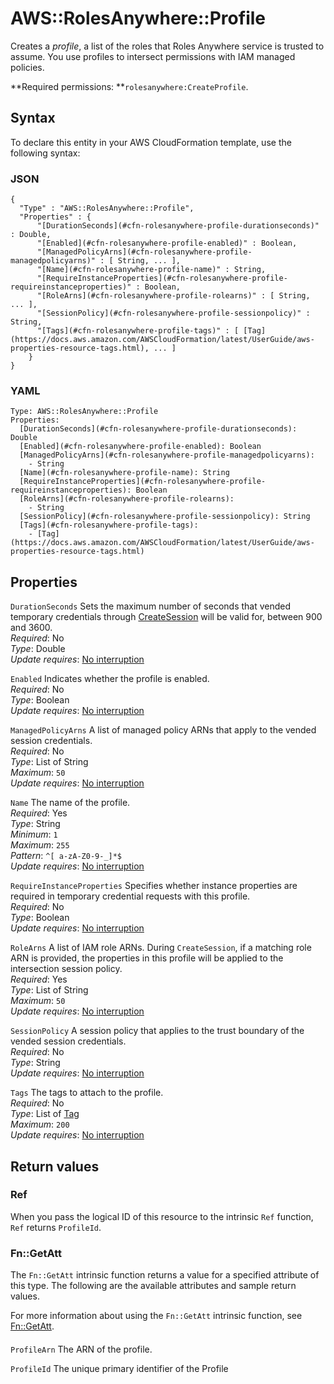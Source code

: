 # AWS::RolesAnywhere::Profile<a name="aws-resource-rolesanywhere-profile"></a>

Creates a _profile_, a list of the roles that Roles Anywhere service is trusted to assume\. You use profiles to intersect permissions with IAM managed policies\.

**Required permissions: **`rolesanywhere:CreateProfile`\.

## Syntax<a name="aws-resource-rolesanywhere-profile-syntax"></a>

To declare this entity in your AWS CloudFormation template, use the following syntax:

### JSON<a name="aws-resource-rolesanywhere-profile-syntax.json"></a>

```
{
  "Type" : "AWS::RolesAnywhere::Profile",
  "Properties" : {
      "[DurationSeconds](#cfn-rolesanywhere-profile-durationseconds)" : Double,
      "[Enabled](#cfn-rolesanywhere-profile-enabled)" : Boolean,
      "[ManagedPolicyArns](#cfn-rolesanywhere-profile-managedpolicyarns)" : [ String, ... ],
      "[Name](#cfn-rolesanywhere-profile-name)" : String,
      "[RequireInstanceProperties](#cfn-rolesanywhere-profile-requireinstanceproperties)" : Boolean,
      "[RoleArns](#cfn-rolesanywhere-profile-rolearns)" : [ String, ... ],
      "[SessionPolicy](#cfn-rolesanywhere-profile-sessionpolicy)" : String,
      "[Tags](#cfn-rolesanywhere-profile-tags)" : [ [Tag](https://docs.aws.amazon.com/AWSCloudFormation/latest/UserGuide/aws-properties-resource-tags.html), ... ]
    }
}
```

### YAML<a name="aws-resource-rolesanywhere-profile-syntax.yaml"></a>

```
Type: AWS::RolesAnywhere::Profile
Properties:
  [DurationSeconds](#cfn-rolesanywhere-profile-durationseconds): Double
  [Enabled](#cfn-rolesanywhere-profile-enabled): Boolean
  [ManagedPolicyArns](#cfn-rolesanywhere-profile-managedpolicyarns):
    - String
  [Name](#cfn-rolesanywhere-profile-name): String
  [RequireInstanceProperties](#cfn-rolesanywhere-profile-requireinstanceproperties): Boolean
  [RoleArns](#cfn-rolesanywhere-profile-rolearns):
    - String
  [SessionPolicy](#cfn-rolesanywhere-profile-sessionpolicy): String
  [Tags](#cfn-rolesanywhere-profile-tags):
    - [Tag](https://docs.aws.amazon.com/AWSCloudFormation/latest/UserGuide/aws-properties-resource-tags.html)
```

## Properties<a name="aws-resource-rolesanywhere-profile-properties"></a>

`DurationSeconds` <a name="cfn-rolesanywhere-profile-durationseconds"></a>
Sets the maximum number of seconds that vended temporary credentials through [CreateSession](https://docs.aws.amazon.com/rolesanywhere/latest/userguide/authentication-create-session.html) will be valid for, between 900 and 3600\.  
_Required_: No  
_Type_: Double  
_Update requires_: [No interruption](https://docs.aws.amazon.com/AWSCloudFormation/latest/UserGuide/using-cfn-updating-stacks-update-behaviors.html#update-no-interrupt)

`Enabled` <a name="cfn-rolesanywhere-profile-enabled"></a>
Indicates whether the profile is enabled\.  
_Required_: No  
_Type_: Boolean  
_Update requires_: [No interruption](https://docs.aws.amazon.com/AWSCloudFormation/latest/UserGuide/using-cfn-updating-stacks-update-behaviors.html#update-no-interrupt)

`ManagedPolicyArns` <a name="cfn-rolesanywhere-profile-managedpolicyarns"></a>
A list of managed policy ARNs that apply to the vended session credentials\.  
_Required_: No  
_Type_: List of String  
_Maximum_: `50`  
_Update requires_: [No interruption](https://docs.aws.amazon.com/AWSCloudFormation/latest/UserGuide/using-cfn-updating-stacks-update-behaviors.html#update-no-interrupt)

`Name` <a name="cfn-rolesanywhere-profile-name"></a>
The name of the profile\.  
_Required_: Yes  
_Type_: String  
_Minimum_: `1`  
_Maximum_: `255`  
_Pattern_: `^[ a-zA-Z0-9-_]*$`  
_Update requires_: [No interruption](https://docs.aws.amazon.com/AWSCloudFormation/latest/UserGuide/using-cfn-updating-stacks-update-behaviors.html#update-no-interrupt)

`RequireInstanceProperties` <a name="cfn-rolesanywhere-profile-requireinstanceproperties"></a>
Specifies whether instance properties are required in temporary credential requests with this profile\.  
_Required_: No  
_Type_: Boolean  
_Update requires_: [No interruption](https://docs.aws.amazon.com/AWSCloudFormation/latest/UserGuide/using-cfn-updating-stacks-update-behaviors.html#update-no-interrupt)

`RoleArns` <a name="cfn-rolesanywhere-profile-rolearns"></a>
A list of IAM role ARNs\. During `CreateSession`, if a matching role ARN is provided, the properties in this profile will be applied to the intersection session policy\.  
_Required_: Yes  
_Type_: List of String  
_Maximum_: `50`  
_Update requires_: [No interruption](https://docs.aws.amazon.com/AWSCloudFormation/latest/UserGuide/using-cfn-updating-stacks-update-behaviors.html#update-no-interrupt)

`SessionPolicy` <a name="cfn-rolesanywhere-profile-sessionpolicy"></a>
A session policy that applies to the trust boundary of the vended session credentials\.  
_Required_: No  
_Type_: String  
_Update requires_: [No interruption](https://docs.aws.amazon.com/AWSCloudFormation/latest/UserGuide/using-cfn-updating-stacks-update-behaviors.html#update-no-interrupt)

`Tags` <a name="cfn-rolesanywhere-profile-tags"></a>
The tags to attach to the profile\.  
_Required_: No  
_Type_: List of [Tag](https://docs.aws.amazon.com/AWSCloudFormation/latest/UserGuide/aws-properties-resource-tags.html)  
_Maximum_: `200`  
_Update requires_: [No interruption](https://docs.aws.amazon.com/AWSCloudFormation/latest/UserGuide/using-cfn-updating-stacks-update-behaviors.html#update-no-interrupt)

## Return values<a name="aws-resource-rolesanywhere-profile-return-values"></a>

### Ref<a name="aws-resource-rolesanywhere-profile-return-values-ref"></a>

When you pass the logical ID of this resource to the intrinsic `Ref` function, `Ref` returns `ProfileId`\.

### Fn::GetAtt<a name="aws-resource-rolesanywhere-profile-return-values-fn--getatt"></a>

The `Fn::GetAtt` intrinsic function returns a value for a specified attribute of this type\. The following are the available attributes and sample return values\.

For more information about using the `Fn::GetAtt` intrinsic function, see [Fn::GetAtt](https://docs.aws.amazon.com/AWSCloudFormation/latest/UserGuide/intrinsic-function-reference-getatt.html)\.

#### <a name="aws-resource-rolesanywhere-profile-return-values-fn--getatt-fn--getatt"></a>

`ProfileArn` <a name="ProfileArn-fn::getatt"></a>
The ARN of the profile\.

`ProfileId` <a name="ProfileId-fn::getatt"></a>
The unique primary identifier of the Profile

